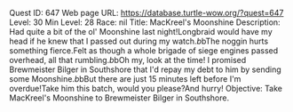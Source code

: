Quest ID: 647
Web page URL: https://database.turtle-wow.org/?quest=647
Level: 30
Min Level: 28
Race: nil
Title: MacKreel's Moonshine
Description: Had quite a bit of the ol' Moonshine last night!Longbraid would have my head if he knew that I passed out during my watch.$b$bThe noggin hurts something fierce.Felt as though a whole brigade of siege engines passed overhead, all that rumbling.$b$bOh my, look at the time! I promised Brewmeister Bilger in Southshore that I'd repay my debt to him by sending some Moonshine.$b$bBut there are just 15 minutes left before I'm overdue!Take him this batch, would you please?And hurry!
Objective: Take MacKreel's Moonshine to Brewmeister Bilger in Southshore.
